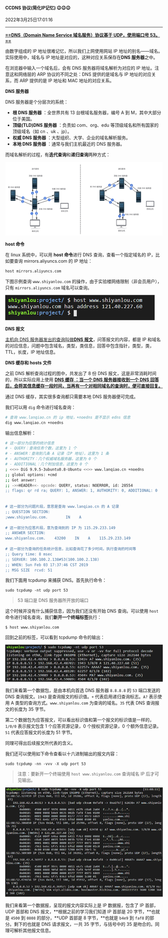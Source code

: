 #### CCDNS 协议(简化IP记忆) 😉😉😉

2022年3月25日17:01:16

---

<u>**==DNS（Domain Name Service 域名服务）协议基于 UDP，使用端口号 53。==**</u>

由数字组成的 IP 地址很难记忆，所以我们上网使用网站 IP 地址的别名——域名。实际使用中，域名与 IP 地址是对应的，这种对应关系保存在**DNS 服务器**之中。

在浏览器中输入一个域名后，会有 DNS 服务器将域名解析为对应的 IP 地址。注意这和网络层的 ARP 协议的不同之处：DNS 提供的是域名与 IP 地址的对应关系，而 ARP 提供的是 IP 地址和 MAC 地址的对应关系。

**DNS 服务器**

DNS 服务器是个分层次的系统：

- **根 DNS 服务器** ：全世界共有 13 台根域名服务器，编号 A 到 M，其中大部分位于美国。
- **顶级(TLD)DNS 服务器** ：负责如 com、org、edu 等顶级域名和所有国家的顶级域名（如 cn 、uk 、jp）。
- **权威 DNS 服务器** ：大型组织、大学、企业的域名解析服务。
- **本地 DNS 服务器** ：通常与我们主机最近的 DNS 服务器。

而域名解析的过程，有**迭代查询**和**递归查询**两种方式：

![图片描述](7.2_DNS协议.assets/1548998945361-16482094723384.png)

**host 命令**

在 linux 系统中，可以用 **host 命令**进行 DNS 查询，查看一个指定域名的 IP，比如要查询 mirrors.aliyuncs.com 的 IP 地址：

```bash
host mirrors.aliyuncs.com
```

下图示例查询 `www.shiyanlou.com` 的操作，由于实验楼网络限制（非会员用户），只有 `mirrors.aliyuncs.com` 域名可以查询。

![7-2-2](7.2_DNS协议.assets/b76070ca6a7206957f29159c7191afd3-0.png)

**DNS 报文**

<u>主机向 DNS 服务器发出的查询叫做**DNS 报文**</u>，问答报文的内容，都是 IP 和域名的对应信息，问题中包含域名，类型，类信息，回答中包含指针，类型，类，TTL，长度，IP 地址信息。

**DNS 缓存和 hosts 文件**

之前 DNS 解析查询过程的图中，共发出了 8 份 DNS 报文，这是非常消耗时间的，所以实际应用上使用 <u>**DNS 缓存 ：当一个 DNS 服务器接收到一个 DNS 回答后，会将其信息缓存一段时间，当再有一个对相同域名的查询时，便可直接回复。**</u>

通过 DNS 缓存，其实很多查询都只需要本地 DNS 服务器便可完成。

我们可以用 `dig` 命令进行域名查询：

```bash
# 查询 www.lanqiao.cn 的 ip 地址，+noedns 是不显示 edns 信息
dig www.lanqiao.cn +noedns
```

输出信息解析：

```bash
# 这一部分为应答的统计信息
# - QUERY：查询任务个数，这里为 1 个
# - ANSWER：查询到几条 A 记录（IP 地址），这里为 1 条
# - AUTHORITY：几个权威域名服务器，这里为 0 个
# - ADDITIONAL：几个附加信息，这里为 0 个
; <<>> DiG 9.9.5-3ubuntu0.8-Ubuntu <<>> www.lanqiao.cn +noedns
;; global options: +cmd
;; Got answer:
;; ->>HEADER<<- opcode: QUERY, status: NOERROR, id: 28554
;; flags: qr rd ra; QUERY: 1, ANSWER: 1, AUTHORITY: 0, ADDITIONAL: 0


# 这一部分为问题片段，意思是查询 www.lanqiao.cn 的 A 记录
;; QUESTION SECTION:
;www.shiyanlou.com.        IN    A

# 这一部分为应答片段，意为查询到的 IP 为 115.29.233.149
;; ANSWER SECTION:
www.shiyanlou.com.    43200    IN    A    115.29.233.149

# 这一部分为查询的任务统计信息，比如查询花了多少时间，执行查询的时间等
;; Query time: 8 msec
;; SERVER: 100.100.2.138#53(100.100.2.138)
;; WHEN: Sun Feb 03 17:37:46 CST 2019
;; MSG SIZE  rcvd: 51
```

我们下面用 tcpdump 来捕获 DNS。首先执行命令：

```
sudo tcpdump -nt udp port 53
```

> 53 端口是 DNS 服务器所开放的端口

这个时候并没有什么捕获信息，因为我们还没有开始 DNS 查询。可以使用 `host` 命令进行域名查询，我们**新开一个终端标签**执行：

```
$ host www.shiyanlou.com
```

回到之前的标签，可以看到 tcpdump 命令的输出：

![img](7.2_DNS协议.assets/aecd098c129a2a71ac1966c28de88db1-0.png)

我们来看第一个数据包，是由本机向首选 DNS 服务器 `8.8.8.8` 的 `53` 端口发送的 DNS 查询报文。`1943` 是查询报文的标识值。`+` 代表启用递归查询标志。`A?` 表示使用 A 类型的查询方式。`www.shiyanlou.com` 为查询的域名。`35` 代表 DNS 查询报文的长度为 35 字节。

第二个数据包为应答报文，可以看出标识值和第一个报文的标识值是一样的，`1/0/0` 表示报文包含 1 个应答资源记录，0 个授权资源记录，0 个额外信息记录。`51` 代表应答报文的长度为 51 字节。

同理可得出后续报文所代表的含义。

我们还可以使用如下命令查看以十六进制输出的报文内容：

```
sudo tcpdump -nn -vvv -X udp port 53
```

> 注意：要新开一个终端使用 `host www.shiyanlou.com` 查询域名 IP 后才可见输出。

![C](7.2_DNS协议.assets/67f2449c39c14d9823457d9c68504bb4-0.png)

我们来看第一个数据报，呈现的报文内容实际上是 IP 数据报，包含了 IP 首部，UDP 首部和 DNS 报文，**根据之前的学习我们知道 IP 首部是 20 字节，**也就是 `4500` 到 `0808` 的部分，**UDP 首部是 8 字节，**也就是 `b4e9` 到 `faf8` 的部分。剩下的也就是 DNS 请求报文，一共 35 字节，与括号中的 35 是吻合的。同理可解析其他报文信息。


